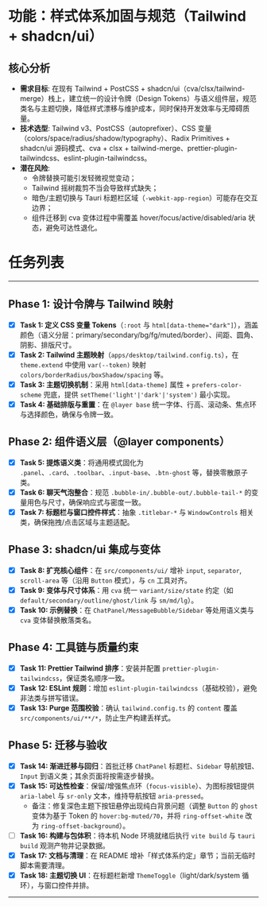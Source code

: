 # 功能：样式体系加固与规范（Tailwind + shadcn/ui）

## 核心分析
- **需求目标**: 在现有 Tailwind + PostCSS + shadcn/ui（cva/clsx/tailwind-merge）栈上，建立统一的设计令牌（Design Tokens）与语义组件层，规范类名与主题切换，降低样式漂移与维护成本，同时保持开发效率与无障碍质量。
- **技术选型**: Tailwind v3、PostCSS（autoprefixer）、CSS 变量（colors/space/radius/shadow/typography）、Radix Primitives + shadcn/ui 源码模式、cva + clsx + tailwind-merge、prettier-plugin-tailwindcss、eslint-plugin-tailwindcss。
- **潜在风险**: 
  - 令牌替换可能引发轻微视觉变动；
  - Tailwind 摇树裁剪不当会导致样式缺失；
  - 暗色/主题切换与 Tauri 标题栏区域（`-webkit-app-region`）可能存在交互边界；
  - 组件迁移到 cva 变体过程中需覆盖 hover/focus/active/disabled/aria 状态，避免可达性退化。

# 任务列表
---

## Phase 1: 设计令牌与 Tailwind 映射
- [x] **Task 1: 定义 CSS 变量 Tokens**（`:root` 与 `html[data-theme="dark"]`），涵盖颜色（语义分层：primary/secondary/bg/fg/muted/border）、间距、圆角、阴影、排版尺寸。
- [x] **Task 2: Tailwind 主题映射**（`apps/desktop/tailwind.config.ts`），在 `theme.extend` 中使用 `var(--token)` 映射 `colors/borderRadius/boxShadow/spacing` 等。
- [x] **Task 3: 主题切换机制**：采用 `html[data-theme]` 属性 + `prefers-color-scheme` 兜底，提供 `setTheme('light'|'dark'|'system')` 最小实现。
- [x] **Task 4: 基础排版与重置**：在 `@layer base` 统一字体、行高、滚动条、焦点环与选择颜色，确保与令牌一致。

## Phase 2: 组件语义层（@layer components）
- [x] **Task 5: 提炼语义类**：将通用模式固化为 `.panel`、`.card`、`.toolbar`、`.input-base`、`.btn-ghost` 等，替换零散原子类。
- [x] **Task 6: 聊天气泡整合**：规范 `.bubble-in/.bubble-out/.bubble-tail-*` 的变量用色与尺寸，确保响应式与密度一致。
- [x] **Task 7: 标题栏与窗口控件样式**：抽象 `.titlebar-*` 与 `WindowControls` 相关类，确保拖拽/点击区域与主题适配。

## Phase 3: shadcn/ui 集成与变体
- [x] **Task 8: 扩充核心组件**：在 `src/components/ui/` 增补 `input`, `separator`, `scroll-area` 等（沿用 `Button` 模式），与 `cn` 工具对齐。
- [x] **Task 9: 变体与尺寸体系**：用 `cva` 统一 `variant/size/state` 约定（如 `default/secondary/outline/ghost/link` 与 `sm/md/lg`）。
- [x] **Task 10: 示例替换**：在 `ChatPanel/MessageBubble/Sidebar` 等处用语义类与 `cva` 变体替换散落类名。

## Phase 4: 工具链与质量约束
- [x] **Task 11: Prettier Tailwind 排序**：安装并配置 `prettier-plugin-tailwindcss`，保证类名顺序一致。
- [x] **Task 12: ESLint 规则**：增加 `eslint-plugin-tailwindcss`（基础校验），避免非法类与拼写错误。
- [x] **Task 13: Purge 范围校验**：确认 `tailwind.config.ts` 的 `content` 覆盖 `src/components/ui/**/*`，防止生产构建丢样式。

## Phase 5: 迁移与验收
- [x] **Task 14: 渐进迁移与回归**：首批迁移 `ChatPanel` 标题栏、`Sidebar` 导航按钮、`Input` 到语义类；其余页面将按需逐步替换。
- [x] **Task 15: 可达性检查**：保留/增强焦点环（`focus-visible`）、为图标按钮提供 `aria-label` 与 `sr-only` 文本，维持导航按钮 `aria-pressed`。
  - 备注：修复深色主题下按钮悬停出现纯白背景问题（调整 `Button` 的 `ghost` 变体为基于 Token 的 `hover:bg-muted/70`，并将 `ring-offset-white` 改为 `ring-offset-background`）。
- [ ] **Task 16: 构建与包体积**：待本机 Node 环境就绪后执行 `vite build` 与 `tauri build` 观测产物并记录数据。
- [x] **Task 17: 文档与清理**：在 README 增补「样式体系约定」章节；当前无临时脚本需要清理。
 - [x] **Task 18: 主题切换 UI**：在标题栏新增 `ThemeToggle`（light/dark/system 循环），与窗口控件并排。

---
